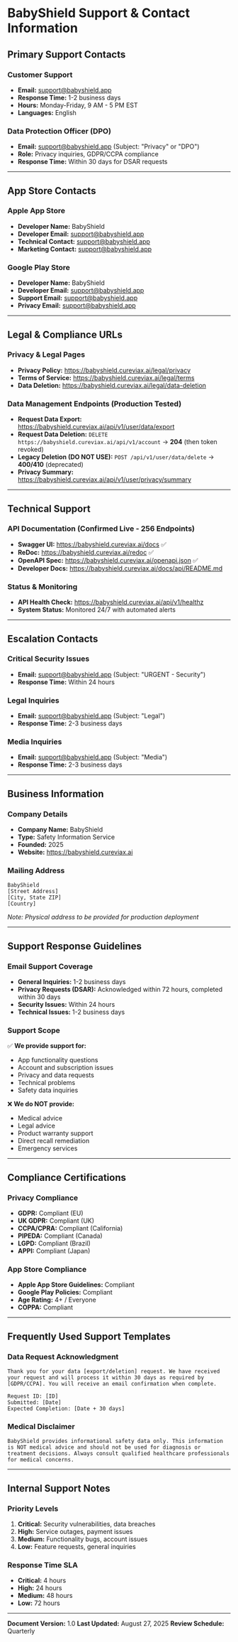 # BabyShield Support & Contact Information

## Primary Support Contacts

### Customer Support
- **Email:** support@babyshield.app
- **Response Time:** 1-2 business days
- **Hours:** Monday-Friday, 9 AM - 5 PM EST
- **Languages:** English

### Data Protection Officer (DPO)
- **Email:** support@babyshield.app (Subject: "Privacy" or "DPO")
- **Role:** Privacy inquiries, GDPR/CCPA compliance
- **Response Time:** Within 30 days for DSAR requests

---

## App Store Contacts

### Apple App Store
- **Developer Name:** BabyShield
- **Developer Email:** support@babyshield.app
- **Technical Contact:** support@babyshield.app
- **Marketing Contact:** support@babyshield.app

### Google Play Store
- **Developer Name:** BabyShield
- **Developer Email:** support@babyshield.app
- **Support Email:** support@babyshield.app
- **Privacy Email:** support@babyshield.app

---

## Legal & Compliance URLs

### Privacy & Legal Pages
- **Privacy Policy:** https://babyshield.cureviax.ai/legal/privacy
- **Terms of Service:** https://babyshield.cureviax.ai/legal/terms
- **Data Deletion:** https://babyshield.cureviax.ai/legal/data-deletion

### Data Management Endpoints (Production Tested)
- **Request Data Export:** https://babyshield.cureviax.ai/api/v1/user/data/export
- **Request Data Deletion:** `DELETE https://babyshield.cureviax.ai/api/v1/account` → **204** (then token revoked)
- **Legacy Deletion (DO NOT USE):** `POST /api/v1/user/data/delete` → **400/410** (deprecated)
- **Privacy Summary:** https://babyshield.cureviax.ai/api/v1/user/privacy/summary

---

## Technical Support

### API Documentation (Confirmed Live - 256 Endpoints)
- **Swagger UI:** https://babyshield.cureviax.ai/docs ✅
- **ReDoc:** https://babyshield.cureviax.ai/redoc ✅
- **OpenAPI Spec:** https://babyshield.cureviax.ai/openapi.json ✅
- **Developer Docs:** https://babyshield.cureviax.ai/docs/api/README.md

### Status & Monitoring
- **API Health Check:** https://babyshield.cureviax.ai/api/v1/healthz
- **System Status:** Monitored 24/7 with automated alerts

---

## Escalation Contacts

### Critical Security Issues
- **Email:** support@babyshield.app (Subject: "URGENT - Security")
- **Response Time:** Within 24 hours

### Legal Inquiries
- **Email:** support@babyshield.app (Subject: "Legal")
- **Response Time:** 2-3 business days

### Media Inquiries
- **Email:** support@babyshield.app (Subject: "Media")
- **Response Time:** 2-3 business days

---

## Business Information

### Company Details
- **Company Name:** BabyShield
- **Type:** Safety Information Service
- **Founded:** 2025
- **Website:** https://babyshield.cureviax.ai

### Mailing Address
```
BabyShield
[Street Address]
[City, State ZIP]
[Country]
```
*Note: Physical address to be provided for production deployment*

---

## Support Response Guidelines

### Email Support Coverage
- **General Inquiries:** 1-2 business days
- **Privacy Requests (DSAR):** Acknowledged within 72 hours, completed within 30 days
- **Security Issues:** Within 24 hours
- **Technical Issues:** 1-2 business days

### Support Scope
✅ **We provide support for:**
- App functionality questions
- Account and subscription issues
- Privacy and data requests
- Technical problems
- Safety data inquiries

❌ **We do NOT provide:**
- Medical advice
- Legal advice
- Product warranty support
- Direct recall remediation
- Emergency services

---

## Compliance Certifications

### Privacy Compliance
- **GDPR:** Compliant (EU)
- **UK GDPR:** Compliant (UK)
- **CCPA/CPRA:** Compliant (California)
- **PIPEDA:** Compliant (Canada)
- **LGPD:** Compliant (Brazil)
- **APPI:** Compliant (Japan)

### App Store Compliance
- **Apple App Store Guidelines:** Compliant
- **Google Play Policies:** Compliant
- **Age Rating:** 4+ / Everyone
- **COPPA:** Compliant

---

## Frequently Used Support Templates

### Data Request Acknowledgment
```
Thank you for your data [export/deletion] request. We have received your request and will process it within 30 days as required by [GDPR/CCPA]. You will receive an email confirmation when complete.

Request ID: [ID]
Submitted: [Date]
Expected Completion: [Date + 30 days]
```

### Medical Disclaimer
```
BabyShield provides informational safety data only. This information is NOT medical advice and should not be used for diagnosis or treatment decisions. Always consult qualified healthcare professionals for medical concerns.
```

---

## Internal Support Notes

### Priority Levels
1. **Critical:** Security vulnerabilities, data breaches
2. **High:** Service outages, payment issues
3. **Medium:** Functionality bugs, account issues
4. **Low:** Feature requests, general inquiries

### Response Time SLA
- **Critical:** 4 hours
- **High:** 24 hours
- **Medium:** 48 hours
- **Low:** 72 hours

---

**Document Version:** 1.0
**Last Updated:** August 27, 2025
**Review Schedule:** Quarterly
